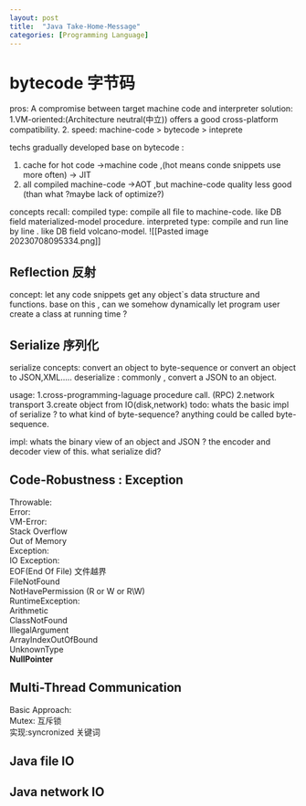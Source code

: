 ```yaml
---
layout: post
title:  "Java Take-Home-Message"
categories: [Programming Language]
---
```

  
# bytecode 字节码

pros:
	A compromise between target machine code and  interpreter solution:
	1.VM-oriented:(Architecture neutral(中立)) offers a good cross-platform  compatibility.
	2. speed: machine-code > bytecode > inteprete 

 techs gradually developed base on bytecode :
 1. cache for hot code ->machine code ,(hot means conde snippets use more often) -> JIT 
 2. all compiled machine-code ->AOT ,but machine-code quality
less good (than what ?maybe lack of optimize?)

concepts recall:
	compiled type: compile all file to machine-code.
	like DB field materialized-model procedure.
	interpreted type: compile and run line by line .
	like DB field volcano-model.
	![[Pasted image 20230708095334.png]]
	

## Reflection 反射
concept: let any code snippets get any object\`s data structure and functions.
base on this , can we somehow dynamically let program user create a class at running time ?


## Serialize 序列化
serialize concepts: convert an object to byte-sequence or
convert an object to JSON,XML.....
deserialize : commonly , convert a JSON to an object.

usage:
	1.cross-programming-laguage procedure call. (RPC)
	 2.network transport 
	 3.create object from IO(disk,network)
todo: whats the basic impl of serialize ? to what kind of byte-sequence?
anything could be called byte-sequence.

impl: whats the binary view of an object and JSON ? the encoder and decoder view of this.
what serialize did?


## Code-Robustness : Exception

Throwable:  
	Error:  
		 VM-Error:  
			Stack Overflow  
			Out of Memory  
	Exception:  
			IO Exception:  
					EOF(End Of File) 文件越界  
					FileNotFound  
					NotHavePermission (R or W or R\\W)  
			RuntimeException:  
					Arithmetic  
					ClassNotFound  
					IllegalArgument  
					ArrayIndexOutOfBound  
					UnknownType  
					**NullPointer**  				


## Multi-Thread Communication

Basic Approach:  
Mutex: 互斥锁  
	实现:syncronized 关键词  
	
	

## Java file IO



## Java  network IO







